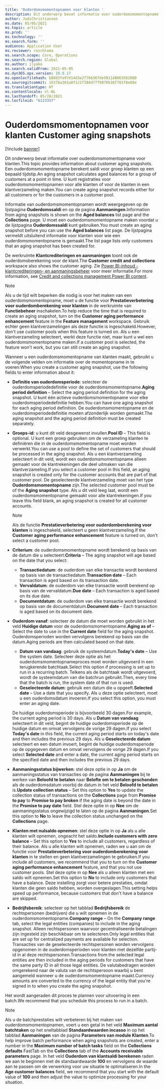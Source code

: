 ```yaml
---
title: 'Ouderdomsmomentopnamen voor klanten '
description: Dit onderwerp bevat informatie over ouderdomsmomentopname voor klanten. Een ouderdomsmomentopname berekent saldi voor groep klanten op een bepaald tijdstip.
author: JodiChristiansen
ms.date: 05/05/2021
ms.topic: article
ms.prod: ''
ms.technology: ''
ms.search.form: ''
audience: Application User
ms.reviewer: roschloma
ms.search.scope: Core, Operations
ms.search.region: Global
ms.author: ilyako
ms.search.validFrom: 2021-05-05
ms.dyn365.ops.version: 10.0.17
ms.openlocfilehash: b88d3fe97d14d3e2f766367de501148063582000
ms.sourcegitcommit: 16376a301a0f121f384d77f9976638f701f8e88e
ms.translationtype: HT
ms.contentlocale: nl-NL
ms.lasthandoff: 05/28/2021
ms.locfileid: "6123357"
---
```

# <a name="customer-aging-snapshots"></a><span data-ttu-id="2f89c-104">Ouderdomsmomentopnamen voor klanten </span><span class="sxs-lookup"><span data-stu-id="2f89c-104">Customer aging snapshots</span></span>

[!include [banner](../includes/banner.md)]

<span data-ttu-id="2f89c-105">Dit onderwerp bevat informatie over ouderdomsmomentopname voor klanten.</span><span class="sxs-lookup"><span data-stu-id="2f89c-105">This topic provides information about customer aging snapshots.</span></span> <span data-ttu-id="2f89c-106">Een ouderdomsmomentopname berekent saldi voor groep klanten op een bepaald tijdstip.</span><span class="sxs-lookup"><span data-stu-id="2f89c-106">An aging snapshot calculates aged balances for a group of customers at a point in time.</span></span> <span data-ttu-id="2f89c-107">U kunt registraties voor ouderdomsmomentopnamen voor alle klanten of voor de klanten in een klantverzameling maken.</span><span class="sxs-lookup"><span data-stu-id="2f89c-107">You can create aging snapshot records either for all customers or for the customers in a customer pool.</span></span>

<span data-ttu-id="2f89c-108">Informatie van ouderdomsmomentopnamen wordt weergegeven op de lijstpagina **Ouderdomssaldi** en op de pagina **Aanmaningen**.</span><span class="sxs-lookup"><span data-stu-id="2f89c-108">Information from aging snapshots is shown on the **Aged balances** list page and the **Collections** page.</span></span> <span data-ttu-id="2f89c-109">U moet een ouderdomsmomentopname maken voordat u de lijstpagina **Ouderdomssaldi** kunt gebruiken.</span><span class="sxs-lookup"><span data-stu-id="2f89c-109">You must create an aging snapshot before you can use the **Aged balances** list page.</span></span> <span data-ttu-id="2f89c-110">De lijstpagina vermeldt uitsluitend informatie voor klanten voor wie een ouderdomsmomentopname is gemaakt.</span><span class="sxs-lookup"><span data-stu-id="2f89c-110">The list page lists only customers that an aging snapshot has been created for.</span></span>

<span data-ttu-id="2f89c-111">De werkruimte **Klantcrediteringen en aanmaningen** toont ook de ouderdomsberekening voor de klant.</span><span class="sxs-lookup"><span data-stu-id="2f89c-111">The **Customer credit and collections** workspace also shows the customer aging.</span></span> <span data-ttu-id="2f89c-112">Zie [Power BI-inhoud - klantcrediteringen- en aanmaningsbeheer](credit-collections-power-bi.md) voor meer informatie.</span><span class="sxs-lookup"><span data-stu-id="2f89c-112">For more information, see [Credit and collections management Power BI content](credit-collections-power-bi.md).</span></span>

> [!NOTE]
> <span data-ttu-id="2f89c-113">Als u de tijd wilt beperken die nodig is voor het maken van een ouderdomsmomentopname, moet u de functie voor **Prestatieverbetering voor ouderdomberekening voor klanten** in de werkruimte van **Functiebeheer** inschakelen.</span><span class="sxs-lookup"><span data-stu-id="2f89c-113">To help reduce the time that is required to create an aging snapshot, turn on the **Customer aging performance enhancement** feature in the **Feature management** workspace.</span></span> <span data-ttu-id="2f89c-114">Gebruik echter geen klantverzamelingen als deze functie is ingeschakeld.</span><span class="sxs-lookup"><span data-stu-id="2f89c-114">However, don't use customer pools when this feature is turned on.</span></span> <span data-ttu-id="2f89c-115">Als u een klantverzameling selecteert, werkt deze functie niet, maar kunt u wel een ouderdomsmomentopname maken.</span><span class="sxs-lookup"><span data-stu-id="2f89c-115">If a customer pool is selected, the feature won't work, but you can still create an aging snapshot.</span></span>

<span data-ttu-id="2f89c-116">Wanneer u een ouderdomsmomentopname van klanten maakt, gebruikt u de volgende velden om informatie over de momentopname in te voeren:</span><span class="sxs-lookup"><span data-stu-id="2f89c-116">When you create a customer aging snapshot, use the following fields to enter information about it:</span></span>

- <span data-ttu-id="2f89c-117">**Definitie van ouderdomsperiode**: selecteer de ouderdomsperiodedefinitie voor de ouderdomsmomentopname.</span><span class="sxs-lookup"><span data-stu-id="2f89c-117">**Aging period definition** – Select the aging period definition for the aging snapshot.</span></span> <span data-ttu-id="2f89c-118">U kunt één actieve ouderdomsmomentopname voor elke ouderdomsperiodedefinitie hebben.</span><span class="sxs-lookup"><span data-stu-id="2f89c-118">You can have one aging snapshot for each aging period definition.</span></span> <span data-ttu-id="2f89c-119">De ouderdomsmomentopname en de ouderdomsperiodedefinitie moeten afzonderlijk worden gemaakt.</span><span class="sxs-lookup"><span data-stu-id="2f89c-119">The aging snapshot and the aging period definition must be created separately.</span></span>
- <span data-ttu-id="2f89c-120">**Groeps-id**: u kunt dit veld desgewenst invullen.</span><span class="sxs-lookup"><span data-stu-id="2f89c-120">**Pool ID** – This field is optional.</span></span> <span data-ttu-id="2f89c-121">U kunt een groep gebruiken om de verzameling klanten te definiëren die in de ouderdomsmomentopname moet worden verwerkt.</span><span class="sxs-lookup"><span data-stu-id="2f89c-121">You can use a pool to define the set of customers that should be processed in the aging snapshot.</span></span> <span data-ttu-id="2f89c-122">Als u een klantverzameling selecteert in dit veld, wordt een ouderdomsmomentopname alleen gemaakt voor de klantrekeningen die deel uitmaken van die klantverzameling.</span><span class="sxs-lookup"><span data-stu-id="2f89c-122">If you select a customer pool in this field, an aging snapshot is created only for the customer accounts that are part of that customer pool.</span></span> <span data-ttu-id="2f89c-123">De geselecteerde klantverzameling moet van het type **Ouderdomsmomentopname** zijn.</span><span class="sxs-lookup"><span data-stu-id="2f89c-123">The selected customer pool must be of the **Aging snapshot** type.</span></span> <span data-ttu-id="2f89c-124">Als u dit veld leeg laat, wordt een ouderdomsmomentopname gemaakt voor alle klantrekeningen.</span><span class="sxs-lookup"><span data-stu-id="2f89c-124">If you leave this field blank, an aging snapshot is created for all customer accounts.</span></span>

    > [!NOTE]
    > <span data-ttu-id="2f89c-125">Als de functie **Prestatieverbetering voor ouderdomberekening voor klanten** is ingeschakeld, selecteert u geen klantverzameling.</span><span class="sxs-lookup"><span data-stu-id="2f89c-125">If the **Customer aging performance enhancement** feature is turned on, don't select a customer pool.</span></span>

- <span data-ttu-id="2f89c-126">**Criterium**: de ouderdomsmomentopname wordt berekend op basis van de datum die u selecteert:</span><span class="sxs-lookup"><span data-stu-id="2f89c-126">**Criteria** – The aging snapshot will age based on the date that you select:</span></span>

    - <span data-ttu-id="2f89c-127">**Transactiedatum**: de ouderdom van elke transactie wordt berekend op basis van de transactiedatum.</span><span class="sxs-lookup"><span data-stu-id="2f89c-127">**Transaction date** – Each transaction is aged based on its transaction date.</span></span>
    - <span data-ttu-id="2f89c-128">**Vervaldatum**: de ouderdom van elke transactie wordt berekend op basis van de vervaldatum.</span><span class="sxs-lookup"><span data-stu-id="2f89c-128">**Due date** – Each transaction is aged based on its due date.</span></span>
    - <span data-ttu-id="2f89c-129">**Documentdatum**: de ouderdom van elke transactie wordt berekend op basis van de documentdatum.</span><span class="sxs-lookup"><span data-stu-id="2f89c-129">**Document date** – Each transaction is aged based on its document date.</span></span>

- <span data-ttu-id="2f89c-130">**Ouderdom vanaf**: selecteer de datum die moet worden gebruikt in het veld **Huidige datum** voor de ouderdomsmomentopname.</span><span class="sxs-lookup"><span data-stu-id="2f89c-130">**Aging as of** – Select the date to use in the **Current date** field for the aging snapshot.</span></span> <span data-ttu-id="2f89c-131">Ouderdomsperioden worden vervolgens berekend op basis van die datum.</span><span class="sxs-lookup"><span data-stu-id="2f89c-131">Aging periods are then calculated based on that date.</span></span> 

    - <span data-ttu-id="2f89c-132">**Datum van vandaag**: gebruik de systeemdatum.</span><span class="sxs-lookup"><span data-stu-id="2f89c-132">**Today's date** – Use the system date.</span></span> <span data-ttu-id="2f89c-133">Selecteer deze optie als het ouderdomsmomentopnameproces moet worden uitgevoerd in een terugkerende batchtaak.</span><span class="sxs-lookup"><span data-stu-id="2f89c-133">Select this option if processing is set up to run in a recurring batch.</span></span> <span data-ttu-id="2f89c-134">Telkens als de batchtaak wordt uitgevoerd, wordt de systeemdatum van die batchrun gebruikt.</span><span class="sxs-lookup"><span data-stu-id="2f89c-134">Then, every time that the batch is run, the system date of that run is used.</span></span>
    - <span data-ttu-id="2f89c-135">**Geselecteerde datum**: gebruik een datum die u opgeeft.</span><span class="sxs-lookup"><span data-stu-id="2f89c-135">**Selected date** – Use a date that you specify.</span></span> <span data-ttu-id="2f89c-136">Als u deze optie selecteert, moet u een ouderdomsdatum invoeren.</span><span class="sxs-lookup"><span data-stu-id="2f89c-136">If you select this option, you must enter an aging date.</span></span>

    <span data-ttu-id="2f89c-137">De huidige ouderdomsperiode is bijvoorbeeld 30 dagen.</span><span class="sxs-lookup"><span data-stu-id="2f89c-137">For example, the current aging period is 30 days.</span></span> <span data-ttu-id="2f89c-138">Als u **Datum van vandaag** selecteert in dit veld, begint de huidige ouderdomsperiode op de huidige datum en omvat vervolgens de vorige 29 dagen.</span><span class="sxs-lookup"><span data-stu-id="2f89c-138">If you select **Today's date** in this field, the current aging period starts on today's date and then includes the previous 29 days.</span></span> <span data-ttu-id="2f89c-139">Als u **Geselecteerde datum** selecteert en een datum invoert, begint de huidige ouderdomsperiode op de opgegeven datum en omvat vervolgens de vorige 29 dagen.</span><span class="sxs-lookup"><span data-stu-id="2f89c-139">If you select **Selected date** and enter a date, the current aging period starts on the specified date and then includes the previous 29 days.</span></span>

- <span data-ttu-id="2f89c-140">**Aanmaningsstatus bijwerken**: stel deze optie in op **Ja** om de aanmaningsstatus van transacties op de pagina **Aanmaningen** bij te werken van **Beloofd te betalen** naar **Belofte om te betalen geschonden** als de ouderdomsdatum voorbij de datum in het veld **Beloofd te betalen** is.</span><span class="sxs-lookup"><span data-stu-id="2f89c-140">**Update collection status** – Set this option to **Yes** to update the collection status of transactions on the **Collections** page from **Promise to pay** to **Promise to pay broken** if the aging date is beyond the date in the **Promise to pay date** field.</span></span> <span data-ttu-id="2f89c-141">Stel deze optie in op **Nee** om de aanmaningsstatus ongewijzigd te laten op de pagina **Aanmaningen**.</span><span class="sxs-lookup"><span data-stu-id="2f89c-141">Set this option to **No** to leave the collection status unchanged on the **Collections** page.</span></span>
- <span data-ttu-id="2f89c-142">**Klanten met nulsaldo opnemen**: stel deze optie in op **Ja** als u alle klanten wilt opnemen, ongeacht het saldo.</span><span class="sxs-lookup"><span data-stu-id="2f89c-142">**Include customers with zero balance** – Set this option to **Yes** to include all customers, regardless of their balance.</span></span> <span data-ttu-id="2f89c-143">Als u alle klanten wilt opnemen, raden we u aan om de functie voor **Prestatieverbetering voor ouderdomberekening voor klanten** in te stellen en geen klantverzamelingen te gebruiken.</span><span class="sxs-lookup"><span data-stu-id="2f89c-143">If you include all customers, we recommend that you to turn on the **Customer aging performance enhancement** feature, and that you not use customer pools.</span></span> <span data-ttu-id="2f89c-144">Stel deze optie in op **Nee** als u alleen klanten met een saldo wilt opnemen.</span><span class="sxs-lookup"><span data-stu-id="2f89c-144">Set this option to **No** to include only customers that have a balance.</span></span> <span data-ttu-id="2f89c-145">Deze instelling zorgt voor betere prestaties, omdat klanten die geen saldo hebben, worden overgeslagen.</span><span class="sxs-lookup"><span data-stu-id="2f89c-145">This setting helps speed up performance, because customers that don't have a balance are skipped.</span></span>
- <span data-ttu-id="2f89c-146">**Bedrijfsbereik**: selecteer op het tabblad **Bedrijfsbereik** de rechtspersonen (bedrijven) die u wilt opnemen in de ouderdomsmomentopname.</span><span class="sxs-lookup"><span data-stu-id="2f89c-146">**Company range** – On the **Company range** tab, select the legal entities (companies) to include in the aging snapshot.</span></span> <span data-ttu-id="2f89c-147">Alleen rechtspersonen waarvoor gecentraliseerde betalingen zijn ingesteld zijn beschikbaar om te selecteren.</span><span class="sxs-lookup"><span data-stu-id="2f89c-147">Only legal entities that are set up for centralized payments are available for selection.</span></span> <span data-ttu-id="2f89c-148">Transacties van de geselecteerde rechtspersonen worden vervolgens opgenomen in de ouderdomsperioden voor klanten met dezelfde partij-id in al deze rechtspersonen.</span><span class="sxs-lookup"><span data-stu-id="2f89c-148">Transactions from the selected legal entities are then included in the aging periods for customers that have the same party ID in all those legal entities.</span></span> <span data-ttu-id="2f89c-149">De valutabedragen worden omgerekend naar de valuta van de rechtspersoon waarbij u bent aangemeld wanneer u de ouderdomsmomentopname maakt.</span><span class="sxs-lookup"><span data-stu-id="2f89c-149">Currency amounts are converted to the currency of the legal entity that you're signed in to when you create the aging snapshot.</span></span>

<span data-ttu-id="2f89c-150">Het wordt aangeraden dit proces te plannen voor uitvoering in een batch.</span><span class="sxs-lookup"><span data-stu-id="2f89c-150">We recommend that you schedule this process to run in a batch.</span></span>

> [!NOTE]
> <span data-ttu-id="2f89c-151">Als u de batchprestaties wilt verbeteren bij het maken van ouderdomsmomentopnamen, voert u een getal in het veld **Maximum aantal batchtaken** op het sneltabblad **Standaardwaarden incasso** in op het tabblad **Aanmaningen** van de pagina **Parameters van module Klanten**.</span><span class="sxs-lookup"><span data-stu-id="2f89c-151">To help improve batch performance when aging snapshots are created, enter a number in the **Maximum number of batch tasks** field on the **Collections defaults** FastTab on the **Collections** tab of the **Accounts receivable parameters** page.</span></span> <span data-ttu-id="2f89c-152">In het veld **Ouderdom van klantsaldi berekenen** raden we aan te beginnen met de standaardwaarde **100** en vervolgens de waarde aan te passen om de verwerking voor uw situatie te optimaliseren.</span><span class="sxs-lookup"><span data-stu-id="2f89c-152">In the **Age customer balances** field, we recommend that you start with the default value of **100** and then adjust the value to optimize processing for your situation.</span></span>

